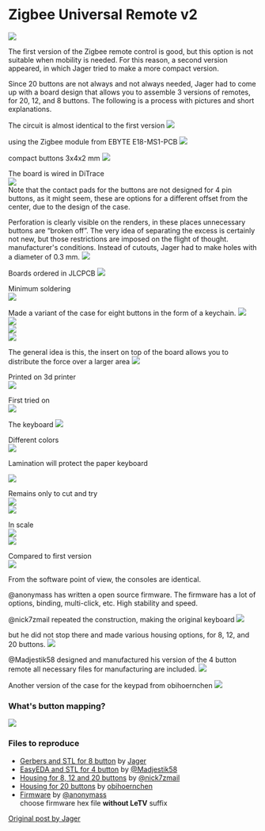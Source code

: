 # Zigbee Universal Remote v2

![](/images/orig-freepad/v2/19.jpg)  

The first version of the Zigbee remote control is good, but this option is not suitable when mobility is needed. For this reason, a second version appeared, in which Jager tried to make a more compact version.

Since 20 buttons are not always and not always needed, Jager had to come up with a board design that allows you to assemble 3 versions of remotes, for 20, 12, and 8 buttons. The following is a process with pictures and short explanations.

The circuit is almost identical to the first version
![](/images/orig-freepad/v2/0.jpg)  

using the Zigbee module from EBYTE E18-MS1-PCB
![](/images/orig-freepad/v2/1.jpg)  

compact buttons 3x4x2 mm
![](/images/orig-freepad/v2/2.jpg)  

The board is wired in DiTrace  
![](/images/orig-freepad/v2/3.jpg)  
Note that the contact pads for the buttons are not designed for 4 pin buttons, as it might seem, these are options for a different offset from the center, due to the design of the case.

Perforation is clearly visible on the renders, in these places unnecessary buttons are “broken off”. The very idea of ​​separating the excess is certainly not new, but those restrictions are imposed on the flight of thought. manufacturer's conditions. Instead of cutouts, Jager had to make holes with a diameter of 0.3 mm.
![](/images/orig-freepad/v2/4.jpg)  

Boards ordered in JLCPCB
![](/images/orig-freepad/v2/5.jpg)  

Minimum soldering  
![](/images/orig-freepad/v2/6.jpg)  

Made a variant of the case for eight buttons in the form of a keychain. 
![](/images/orig-freepad/v2/7.jpg)  
![](/images/orig-freepad/v2/8.jpg)  
![](/images/orig-freepad/v2/9.jpg)  
![](/images/orig-freepad/v2/10.jpg)  

The general idea is this, the insert on top of the board allows you to distribute the force over a larger area
![](/images/orig-freepad/v2/11.jpg)

Printed on 3d printer  
![](/images/orig-freepad/v2/12.jpg)

First tried on  
![](/images/orig-freepad/v2/13.jpg)  

The keyboard
![](/images/orig-freepad/v2/14.jpg)

Different colors  
![](/images/orig-freepad/v2/15.jpg)

Lamination will protect the paper keyboard

![](/images/orig-freepad/v2/16.jpg)  

Remains only to cut and try  
![](/images/orig-freepad/v2/17.jpg)  
![](/images/orig-freepad/v2/18.jpg)

In scale  
![](/images/orig-freepad/v2/19.jpg)  
![](/images/orig-freepad/v2/20.jpg)  

Compared to first version  
![](/images/orig-freepad/v2/21.jpg)  

From the software point of view, the consoles are identical.

@anonymass has written a open source firmware. The firmware has a lot of  options, binding, multi-click, etc. High stability and speed.

@nick7zmail repeated the construction, making the original keyboard
![](/images/orig-freepad/v2/22.jpg)  

but he did not stop there and made various housing options, for 8, 12, and 20 buttons.
![](/images/orig-freepad/v2/23.jpg)  

@Madjestik58 designed and manufactured his version of the 4 button remote all necessary files for manufacturing are included.
![](/images/orig-freepad/v2/24.png)  


Another version of the case for the keypad from obihoernchen
![](/images/orig-freepad/v2/25.png)  

### What's button mapping?
![](/images/orig-freepad/v2/zigbee_keypad22.png)

### Files to reproduce
* [Gerbers and STL for 8 button](https://github.com/diyruz/freepad/hardware/v2) by [Jager](https://t.me/Jager_f)  
* [EasyEDA and STL for 4 button](https://github.com/diyruz/freepad/hardware/4_buttons) by [@Madjestik58](https://t.me/Madjestik58)  
* [Housing for 8, 12 and 20 buttons](https://www.thingiverse.com/thing:4161582) by [@nick7zmail](https://connect.smartliving.ru/profile/225)  
* [Housing for 20 buttons](https://www.thingiverse.com/thing:4668986) by [obihoernchen](https://www.thingiverse.com/obihoernchen)  
* [Firmware](https://github.com/diyruz/freepad/releases) by [@anonymass](https://t.me/anonymass)  
choose firmware hex file __without LeTV__ suffix

[Original post by Jager](https://modkam.ru/?p=1264)  

